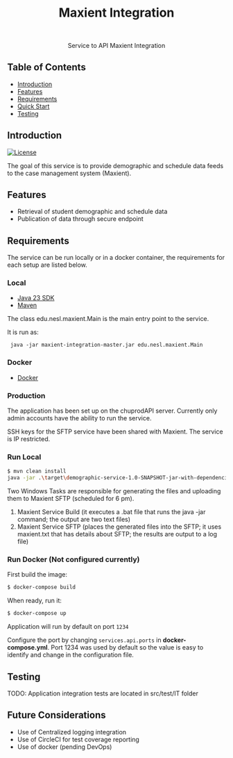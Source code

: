 <h1 align="center"> Maxient Integration </h1> <br>

<p align="center">
  Service to API Maxient Integration
</p>


## Table of Contents

- [Introduction](#introduction)
- [Features](#features)
- [Requirements](#requirements)
- [Quick Start](#quick-start)
- [Testing](#testing)


## Introduction

[![License](https://img.shields.io/badge/License-Apache%202.0-blue.svg)](https://opensource.org/licenses/Apache-2.0)

The goal of this service is to provide demographic and schedule data feeds to the case management system (Maxient).

## Features

* Retrieval of student demographic and schedule data
* Publication of data through secure endpoint

## Requirements
The service can be run locally or in a docker container, the requirements for each setup are listed below.


### Local
* [Java 23 SDK](http://www.oracle.com/technetwork/java/javase/downloads/jdk8-downloads-2133151.html)
* [Maven](https://maven.apache.org/download.cgi)

The class edu.nesl.maxient.Main is the main entry point to the service.

It is run as:

` java -jar maxient-integration-master.jar edu.nesl.maxient.Main`

### Docker
* [Docker](https://www.docker.com/get-docker)


### Production

The application has been set up on the chuprodAPI server. 
Currently only admin accounts have the ability to run the service.

SSH keys for the SFTP service have been shared with Maxient. The service is IP restricted.

### Run Local
```bash
$ mvn clean install
java -jar .\target\demographic-service-1.0-SNAPSHOT-jar-with-dependencies.jar
```

Two Windows Tasks are responsible for generating the files and uploading them to Maxient SFTP (scheduled for 6 pm).

1. Maxient Service Build (it executes a .bat file that runs the java -jar command; the output are two text files)
2. Maxient Service SFTP (places the generated files into the SFTP; it uses maxient.txt that has details about SFTP; the results are output to a log file)

### Run Docker (Not configured currently)

First build the image:
```bash
$ docker-compose build
```

When ready, run it:
```bash
$ docker-compose up
```

Application will run by default on port `1234`

Configure the port by changing `services.api.ports` in __docker-compose.yml__. 
Port 1234 was used by default so the value is easy to identify and change in the configuration file.


## Testing

TODO: Application integration tests are located in src/test/IT folder


## Future Considerations
- Use of Centralized logging integration
- Use of CircleCI for test coverage reporting
- Use of docker (pending DevOps)


